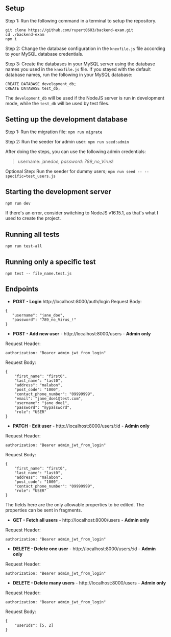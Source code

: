 ## Setup

Step 1: Run the following command in a terminal to setup the repository.

```
git clone https://github.com/rupert0603/backend-exam.git
cd ./backend-exam
npm i
```

Step 2: Change the database configuration in the `knexfile.js` file according to your MySQL database credentials.

Step 3: Create the databases in your MySQL server using the database names you used in the `knexfile.js` file. If you stayed with the default database names, run the following in your MySQL database:

```
CREATE DATABASE development_db;
CREATE DATABASE test_db;
```

The `development_db` will be used if the NodeJS server is run in development mode, while the `test_db` will be used by test files.

## Setting up the development database

Step 1: Run the migration file:
`npm run migrate`

Step 2: Run the seeder for admin user:
`npm run seed:admin`

After doing the steps, you can use the following admin credentials:

> username: jane*doe,
> password: 789_no_Virus*!

Optional Step: Run the seeder for dummy users;
`npm run seed -- --specific=test_users.js`

## Starting the development server

```
npm run dev
```

If there's an error, consider switching to NodeJS v16.15.1, as that's what I used to create the project.

## Running all tests

```
npm run test-all
```

## Running only a specific test

```
npm test -- file_name.test.js
```

## Endpoints

- **POST - Login** http://localhost:8000/auth/login
  Request Body:

```
{
   "username": "jane_doe",
   "password": "789_no_Virus_!"
}
```

- **POST - Add new user** - http://localhost:8000/users - **Admin only**

Request Header:

```
authorization: "Bearer admin_jwt_from_login"
```

Request Body:

```
{
    "first_name": "first0",
    "last_name": "last0",
    "address": "malabon",
    "post_code": "1000",
    "contact_phone_number": "09999999",
    "email": "jane_doe1@test.com",
    "username": "jane_doe1",
    "password": "mypassword",
    "role": "USER"
}
```

- **PATCH - Edit user** - http://localhost:8000/users/:id - **Admin only**

Request Header:

```
authorization: "Bearer admin_jwt_from_login"
```

Request Body:

```
{
    "first_name": "first0",
    "last_name": "last0",
    "address": "malabon",
    "post_code": "1000",
    "contact_phone_number": "09999999",
    "role": "USER"
}
```

The fields here are the only allowable properties to be edited. The properties can be sent in fragments.

- **GET - Fetch all users** - http://localhost:8000/users - **Admin only**

Request Header:

```
authorization: "Bearer admin_jwt_from_login"
```

- **DELETE - Delete one user** - http://localhost:8000/users/:id - **Admin only**

Request Header:

```
authorization: "Bearer admin_jwt_from_login"
```

- **DELETE - Delete many users** - http://localhost:8000/users - **Admin only**

Request Header:

```
authorization: "Bearer admin_jwt_from_login"
```

Request Body:

```
{
    "userIds": [5, 2]
}
```

